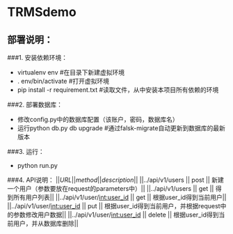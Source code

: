 # TRMSdemo

## 部署说明：

###1. 安装依赖环境：
   - virtualenv env #在目录下新建虚拟环境
   - . env/bin/activate #打开虚拟环境
   - pip install -r requirement.txt #读取文件，从中安装本项目所有依赖的环境

###2. 部署数据库：
   + 修改config.py中的数据库配置（该账户，密码，数据库名）
   + 运行python db.py db upgrade #通过falsk-migrate自动更新到数据库的最新版本

###3. 运行：
   + python run.py

###4. API说明：
   ||*URL*||*method*||*description*||
   ||../api/v1/users               || post   ||       新建一个用户（参数要放在request的parameters中）||
   ||../api/v1/users               || get    ||       得到所有用户列表||
   ||../api/v1/user/<int:user_id>  || get    ||       根据user_id得到当前用户||
   ||../api/v1/user/<int:user_id>  || put    ||       根据user_id得到当前用户，并根据request中的参数修改用户数据||
   ||../api/v1/user/<int:user_id>  || delete ||       根据user_id得到当前用户，并从数据库删除||

